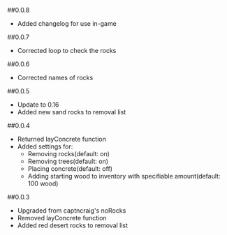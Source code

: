 ##0.0.8
- Added changelog for use in-game

##0.0.7
- Corrected loop to check the rocks

##0.0.6
- Corrected names of rocks

##0.0.5
- Update to 0.16
- Added new sand rocks to removal list

##0.0.4
- Returned layConcrete function
- Added settings for: 
  - Removing rocks(default: on)
  - Removing trees(default: on)
  - Placing concrete(default: off)
  - Adding starting wood to inventory with specifiable amount(default: 100 wood) 

##0.0.3
- Upgraded from captncraig's noRocks
- Removed layConcrete function
- Added red desert rocks to removal list

